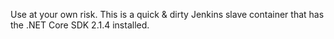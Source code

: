 Use at your own risk. This is a quick & dirty Jenkins slave container that has the .NET Core SDK 2.1.4 installed.